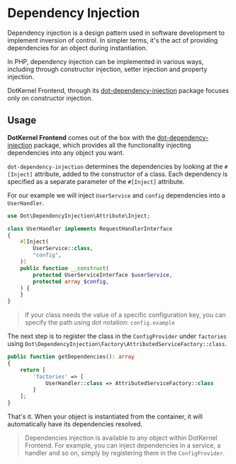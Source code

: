# Dependency Injection

Dependency injection is a design pattern used in software development to implement inversion of control.
In simpler terms, it's the act of providing dependencies for an object during instantiation.

In PHP, dependency injection can be implemented in various ways, including through constructor injection, setter injection and property injection.

DotKernel Frontend, through its [dot-dependency-injection](https://github.com/dotkernel/dot-dependency-injection) package focuses only on constructor injection.

## Usage

**DotKernel Frontend** comes out of the box with the [dot-dependency-injection](https://github.com/dotkernel/dot-dependency-injection) package, which provides all the functionality injecting dependencies into any object you want.

`dot-dependency-injection` determines the dependencies by looking at the `#[Inject]` attribute, added to the constructor of a class.
Each dependency is specified as a separate parameter of the `#[Inject]` attribute.

For our example we will inject `UserService` and `config` dependencies into a `UserHandler`.

```php
use Dot\DependencyInjection\Attribute\Inject;

class UserHandler implements RequestHandlerInterface
{
    #[Inject(
        UserService::class,
        "config",
    )]
    public function __construct(
        protected UserServiceInterface $userService,
        protected array $config,
    ) {
    }
}
```

> If your class needs the value of a specific configuration key, you can specify the path using dot notation: `config.example`

The next step is to register the class in the `ConfigProvider` under `factories` using
`Dot\DependencyInjection\Factory\AttributedServiceFactory::class`.

```php
public function getDependencies(): array
{
    return [
        'factories' => [
            UserHandler::class => AttributedServiceFactory::class
        ]
    ];
}
```

That's it.
When your object is instantiated from the container, it will automatically have its dependencies resolved.

> Dependencies injection is available to any object within DotKernel Frontend.
> For example, you can inject dependencies in a service, a handler and so on, simply by registering them in the `ConfigProvider`.

